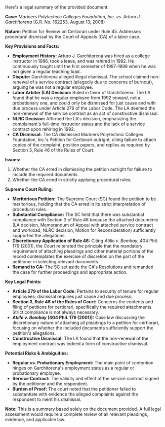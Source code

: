 Here's a legal summary of the provided document:

**Case:** *Mariners Polytechnic Colleges Foundation, Inc. vs. Arturo J. Garchitorena* (G.R. No. 162253, August 13, 2008)

**Nature:** Petition for Review on Certiorari under Rule 45.  Addresses procedural dismissal by the Court of Appeals (CA) of a labor case.

**Key Provisions and Facts:**

*   **Employment History:** Arturo J. Garchitorena was hired as a college instructor in 1986, took a leave, and was rehired in 1992. He continuously taught until the first semester of 1997-1998 when he was not given a regular teaching load.
*   **Dispute:** Garchitorena alleged illegal dismissal. The school claimed non-renewal of a service contract (allegedly due to concerns of burnout), arguing he was not a regular employee.
*   **Labor Arbiter (LA) Decision:** Ruled in favor of Garchitorena.  The LA found that he was a regular employee from 1992 onward, not a probationary one, and could only be dismissed for just cause and with due process under Article 279 of the Labor Code. The LA deemed the non-renewal of the service contract as an act of constructive dismissal.
*   **NLRC Decision:** Affirmed the LA's decision, emphasizing the complainant's full-time instructor status and the lack of a service contract upon rehiring in 1992.
*   **CA Dismissal:** The CA dismissed Mariners Polytechnic Colleges Foundation, Inc.'s Petition for Certiorari outright, citing failure to attach copies of the complaint, position papers, and replies as required by Section 3, Rule 46 of the Rules of Court.

**Issues:**

1.  Whether the CA erred in dismissing the petition outright for failure to include the required documents.
2.  Whether the CA erred in strictly applying procedural rules.

**Supreme Court Ruling:**

*   **Meritorious Petition:** The Supreme Court (SC) found the petition to be meritorious, holding that the CA erred in its strict interpretation of procedural rules.
*   **Substantial Compliance:** The SC held that there was substantial compliance with Section 3 of Rule 46 because the attached documents (LA decision, Memorandum of Appeal with attached service contract and workload, NLRC decision, Motion for Reconsideration) sufficiently supported the allegations.
*   **Discretionary Application of Rule 46:** Citing *Atillo v. Bombay*, 404 Phil. 179 (2001), the Court reiterated the principle that the mandatory requirement of attaching pleadings and other material portions of the record contemplates the exercise of discretion on the part of the petitioner in selecting relevant documents.
*   **Remand to CA:** The SC set aside the CA's Resolutions and remanded the case for further proceedings and appropriate action.

**Key Legal Points:**

*   **Article 279 of the Labor Code:** Pertains to security of tenure for regular employees; dismissal requires just cause and due process.
*   **Section 3, Rule 46 of the Rules of Court:** Concerns the contents and filing of petitions for certiorari, specifically the required attachments. Strict compliance is not always necessary.
*   **_Atillo v. Bombay_ (404 Phil. 179 (2001)):** Case law discussing the discretionary nature of attaching all pleadings to a petition for certiorari, focusing on whether the included documents sufficiently support the petition's allegations.
*   **Constructive Dismissal:** The LA found that the non-renewal of the employment contract was indeed a form of constructive dismissal.

**Potential Risks & Ambiguities:**

*   **Regular vs. Probationary Employment:** The main point of contention hinges on Garchitorena's employment status as a regular or probationary employee.
*   **Service Contract:** The validity and effect of the service contract signed by the petitioner and the respondent.
*   **Burden of Proof:** The court noted that the petitioner failed to substantiate with evidence the alleged complaints against the respondent to merit his dismissal.

**Note:**
This is a summary based solely on the document provided. A full legal assessment would require a complete review of all relevant pleadings, evidence, and applicable law.
